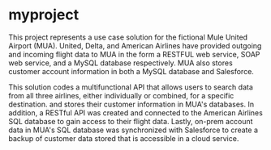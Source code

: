 # myproject

This project represents a use case solution for the fictional Mule United Airport (MUA). United, Delta, and American Airlines have provided outgoing and incoming flight data to MUA in the form a RESTFUL web service, SOAP web service, and a MySQL database respectively. MUA also stores customer account information in both a MySQL database and Salesforce. 

This solution codes a multifunctional API that allows users to search data from all three airlines, either individually or combined, for a specific destination. and stores their customer information in MUA's databases. In addition, a RESTful API was created and connected to the American Airlines SQL database to gain access to their flight data. Lastly, on-prem account data in MUA's SQL database was synchronized with Salesforce to create a backup of customer data stored that is accessible in a cloud service.

